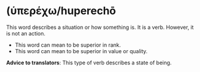 # (ὑπερέχω/huperechō
This word describes a situation or how something is. It is a verb. However, it is not an action.

* This word can mean to be superior in rank.
* This word can mean to be superior in value or quality.

**Advice to translators**: This type of verb describes a state of being.
